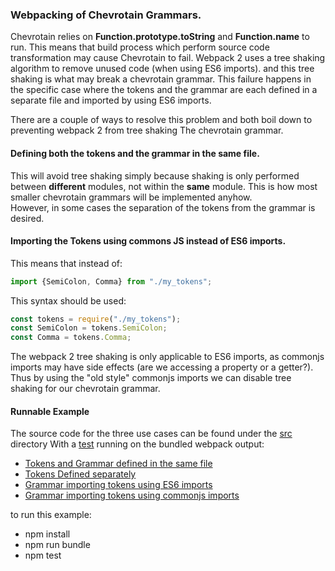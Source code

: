 ### Webpacking of Chevrotain Grammars.

Chevrotain relies on **Function.prototype.toString** and **Function.name**
to run. This means that build process which perform source code transformation may cause Chevrotain to fail.
Webpack 2 uses a tree shaking algorithm to remove unused code (when using ES6 imports).
and this tree shaking is what may break a chevrotain grammar.
This failure happens in the specific case where the tokens and the grammar are each defined in a separate file
and imported by using ES6 imports.

There are a couple of ways to resolve this problem and both boil down to preventing webpack 2 from tree shaking
The chevrotain grammar.


#### Defining **both** the tokens and the grammar in the **same** file.

This will avoid tree shaking simply because shaking is only performed between **different** modules,
not within the **same** module. This is how most smaller chevrotain grammars will be implemented anyhow.                       
However, in some cases the separation of the tokens from the grammar is desired.


#### Importing the Tokens using commons JS instead of ES6 imports.

This means that instead of:
```javascript
import {SemiColon, Comma} from "./my_tokens";
```

This syntax should be used:
```javascript
const tokens = require("./my_tokens");
const SemiColon = tokens.SemiColon;
const Comma = tokens.Comma;
```

The webpack 2 tree shaking is only applicable to ES6 imports, as commonjs imports may have side effects 
(are we accessing a property or a getter?). Thus by using the "old style" commonjs imports we can disable
tree shaking for our chevrotain grammar.



#### Runnable Example
The source code for the three use cases can be found under the [src](./src) directory
With a [test](./test/webpack_spec.js) running on the bundled webpack output:

 - [Tokens and Grammar defined in the same file](./src/tokens_and_grammar.js)
 - [Tokens Defined separately](./src/tokens_only.js)
 - [Grammar importing tokens using ES6 imports](./src/grammar_only_es6_import.js)
 - [Grammar importing tokens using commonjs imports](./src/grammar_only_commonjs_require.js)
 
to run this example:

 - npm install
 - npm run bundle
 - npm test
